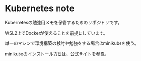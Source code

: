 # Kubernetes note
Kubernetesの勉強用メモを保管するためのリポジトリです。

WSL2上でDockerが使えることを前提にしています。

単一のマシンで環境構築の検討や勉強をする場合はminikubeを使う。

minikubeのインストール方法は、公式サイトを参照。